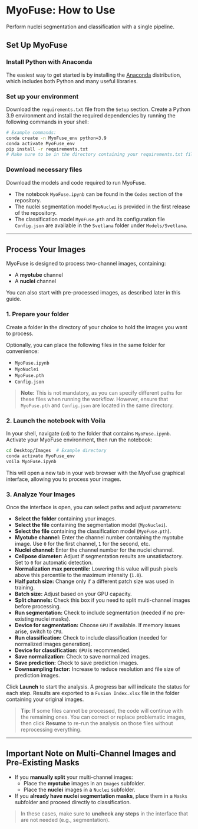 # MyoFuse: How to Use

Perform nuclei segmentation and classification with a single pipeline.

## Set Up MyoFuse

### Install Python with Anaconda
The easiest way to get started is by installing the [Anaconda](https://www.anaconda.com/) distribution, which includes both Python and many useful libraries.

### Set up your environment
Download the `requirements.txt` file from the `Setup` section.
Create a Python 3.9 environment and install the required dependencies by running the following commands in your shell:

```bash
# Example commands:
conda create -n MyoFuse_env python=3.9
conda activate MyoFuse_env
pip install -r requirements.txt
# Make sure to be in the directory containing your requirements.txt file
```

### Download necessary files
Download the models and code required to run MyoFuse.
- The notebook `MyoFuse.ipynb` can be found in the `Codes` section of the repository.
- The nuclei segmentation model `MyoNuclei` is provided in the first release of the repository.
- The classification model `MyoFuse.pth` and its configuration file `Config.json` are available in the `Svetlana` folder under `Models/Svetlana`.

---

## Process Your Images
MyoFuse is designed to process two-channel images, containing:

- A **myotube** channel
- A **nuclei** channel

You can also start with pre-processed images, as described later in this guide.

### 1. Prepare your folder
Create a folder in the directory of your choice to hold the images you want to process.

Optionally, you can place the following files in the same folder for convenience:

- `MyoFuse.ipynb`
- `MyoNuclei`
- `MyoFuse.pth`
- `Config.json`

> **Note:** This is not mandatory, as you can specify different paths for these files when running the workflow. However, ensure that `MyoFuse.pth` and `Config.json` are located in the same directory.

### 2. Launch the notebook with Voila
In your shell, navigate (`cd`) to the folder that contains `MyoFuse.ipynb`.
Activate your MyoFuse environment, then run the notebook:

```bash
cd Desktop/Images  # Example directory
conda activate MyoFuse_env
voila MyoFuse.ipynb
```

This will open a new tab in your web browser with the MyoFuse graphical interface, allowing you to process your images.

### 3. Analyze Your Images
Once the interface is open, you can select paths and adjust parameters:

- **Select the folder** containing your images.
- **Select the file** containing the segmentation model (`MyoNuclei`).
- **Select the file** containing the classification model (`MyoFuse.pth`).
- **Myotube channel:** Enter the channel number containing the myotube image. Use `0` for the first channel, `1` for the second, etc.
- **Nuclei channel:** Enter the channel number for the nuclei channel.
- **Cellpose diameter:** Adjust if segmentation results are unsatisfactory. Set to `0` for automatic detection.
- **Normalization max percentile:** Lowering this value will push pixels above this percentile to the maximum intensity (`1.0`).
- **Half patch size:** Change only if a different patch size was used in training.
- **Batch size:** Adjust based on your GPU capacity.
- **Split channels:** Check this box if you need to split multi-channel images before processing.
- **Run segmentation:** Check to include segmentation (needed if no pre-existing nuclei masks).
- **Device for segmentation:** Choose `GPU` if available. If memory issues arise, switch to `CPU`.
- **Run classification:** Check to include classification (needed for normalized images generation).
- **Device for classification:** `GPU` is recommended.
- **Save normalization:** Check to save normalized images.
- **Save prediction:** Check to save prediction images.
- **Downsampling factor:** Increase to reduce resolution and file size of prediction images.

Click **Launch** to start the analysis. A progress bar will indicate the status for each step. Results are exported to a `Fusion Index.xlsx` file in the folder containing your original images.

> **Tip:** If some files cannot be processed, the code will continue with the remaining ones. You can correct or replace problematic images, then click **Resume** to re-run the analysis on those files without reprocessing everything.

---

## Important Note on Multi-Channel Images and Pre-Existing Masks

- If you **manually split** your multi-channel images:
  - Place the **myotube** images in an `Images` subfolder.
  - Place the **nuclei** images in a `Nuclei` subfolder.
- If you **already have nuclei segmentation masks**, place them in a `Masks` subfolder and proceed directly to classification.

> In these cases, make sure to **uncheck any steps** in the interface that are not needed (e.g., segmentation).
